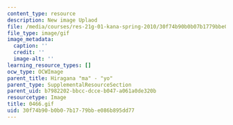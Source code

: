 ```yaml
---
content_type: resource
description: New image Uplaod
file: /media/courses/res-21g-01-kana-spring-2010/30f74b90b0b07b1779bbe086b895dd77_0466.gif
file_type: image/gif
image_metadata:
  caption: ''
  credit: ''
  image-alt: ''
learning_resource_types: []
ocw_type: OCWImage
parent_title: Hiragana "ma" - "yo"
parent_type: SupplementalResourceSection
parent_uid: b7982202-bbcc-dcce-b047-a061a0de320b
resourcetype: Image
title: 0466.gif
uid: 30f74b90-b0b0-7b17-79bb-e086b895dd77
---
```

